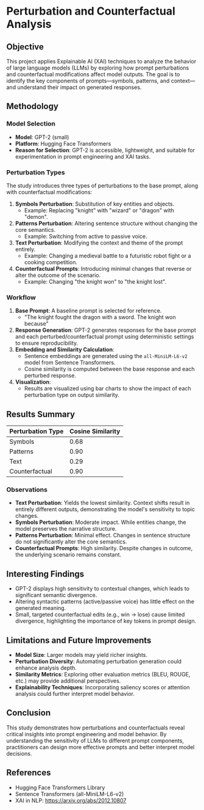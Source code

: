 # Perturbation and Counterfactual Analysis

## Objective
This project applies Explainable AI (XAI) techniques to analyze the behavior of large language models (LLMs) by exploring how prompt perturbations and counterfactual modifications affect model outputs. The goal is to identify the key components of prompts—symbols, patterns, and context—and understand their impact on generated responses.

## Methodology

### Model Selection
- **Model**: GPT-2 (small)
- **Platform**: Hugging Face Transformers
- **Reason for Selection**: GPT-2 is accessible, lightweight, and suitable for experimentation in prompt engineering and XAI tasks.

### Perturbation Types
The study introduces three types of perturbations to the base prompt, along with counterfactual modifications:

1. **Symbols Perturbation**: Substitution of key entities and objects.
   - Example: Replacing "knight" with "wizard" or "dragon" with "demon".
2. **Patterns Perturbation**: Altering sentence structure without changing the core semantics.
   - Example: Switching from active to passive voice.
3. **Text Perturbation**: Modifying the context and theme of the prompt entirely.
   - Example: Changing a medieval battle to a futuristic robot fight or a cooking competition.
4. **Counterfactual Prompts**: Introducing minimal changes that reverse or alter the outcome of the scenario.
   - Example: Changing "the knight won" to "the knight lost".

### Workflow
1. **Base Prompt**: A baseline prompt is selected for reference.
   - "The knight fought the dragon with a sword. The knight won because"
2. **Response Generation**: GPT-2 generates responses for the base prompt and each perturbed/counterfactual prompt using deterministic settings to ensure reproducibility.
3. **Embedding and Similarity Calculation**:
   - Sentence embeddings are generated using the `all-MiniLM-L6-v2` model from Sentence Transformers.
   - Cosine similarity is computed between the base response and each perturbed response.
4. **Visualization**:
   - Results are visualized using bar charts to show the impact of each perturbation type on output similarity.

## Results Summary
| Perturbation Type | Cosine Similarity |
|-------------------|-------------------|
| Symbols           | 0.68              |
| Patterns          | 0.90              |
| Text              | 0.29              |
| Counterfactual    | 0.90              |

### Observations
- **Text Perturbation**: Yields the lowest similarity. Context shifts result in entirely different outputs, demonstrating the model's sensitivity to topic changes.
- **Symbols Perturbation**: Moderate impact. While entities change, the model preserves the narrative structure.
- **Patterns Perturbation**: Minimal effect. Changes in sentence structure do not significantly alter the core semantics.
- **Counterfactual Prompts**: High similarity. Despite changes in outcome, the underlying scenario remains constant.

## Interesting Findings
- GPT-2 displays high sensitivity to contextual changes, which leads to significant semantic divergence.
- Altering syntactic patterns (active/passive voice) has little effect on the generated meaning.
- Small, targeted counterfactual edits (e.g., win → lose) cause limited divergence, highlighting the importance of key tokens in prompt design.

## Limitations and Future Improvements
- **Model Size**: Larger models may yield richer insights.
- **Perturbation Diversity**: Automating perturbation generation could enhance analysis depth.
- **Similarity Metrics**: Exploring other evaluation metrics (BLEU, ROUGE, etc.) may provide additional perspectives.
- **Explainability Techniques**: Incorporating saliency scores or attention analysis could further interpret model behavior.

## Conclusion
This study demonstrates how perturbations and counterfactuals reveal critical insights into prompt engineering and model behavior. By understanding the sensitivity of LLMs to different prompt components, practitioners can design more effective prompts and better interpret model decisions.

## References
- Hugging Face Transformers Library
- Sentence Transformers (all-MiniLM-L6-v2)
- XAI in NLP: https://arxiv.org/abs/2012.10807

